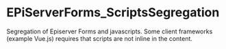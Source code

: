 # EPiServerForms_ScriptsSegregation
Segregation of Episerver Forms and javascripts. Some client frameworks (example Vue.js) requires that scripts are not inline in the content.
